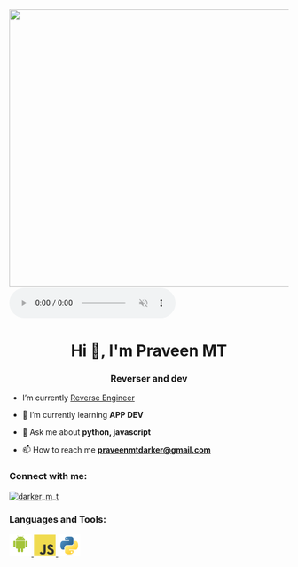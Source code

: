 <!DOCTYPE html>
<html>
<head>
<meta name="viewport" content="width=device-width, initial-scale=1">
</head>
<body>
<img src="https://wallpapers.com/images/high/spider-man-cool-m58a9ligeu0yrgnh.webp" width="1000" height="500"/>
  <audio controls autoplay muted>

  <source src="https://open.spotify.com/embed/album/04NKJp5REYxjBzQdNAbByt?utm_source=generator" type="audio/ogg">

  <source src="https://open.spotify.com/embed/album/04NKJp5REYxjBzQdNAbByt?utm_source=generator" type="audio/mpeg">

Your browser does not support the audio element.

</audio>
<h1 align="center">Hi 👋, I'm Praveen MT</h1>
<h3 align="center">Reverser and dev</h3>

- I’m currently [Reverse Engineer](https://t.me/dark_warrior_mods)

- 🌱 I’m currently learning **APP DEV**

- 💬 Ask me about **python, javascript**

- 📫 How to reach me **praveenmtdarker@gmail.com**

<h3 align="left">Connect with me:</h3>
<p align="left">
<a href="https://instagram.com/darker_m_t" target="blank"><img align="center" src="https://raw.githubusercontent.com/rahuldkjain/github-profile-readme-generator/master/src/images/icons/Social/instagram.svg" alt="darker_m_t" height="30" width="40" /></a>
</p>

<h3 align="left">Languages and Tools:</h3>
<p align="left"> <a href="https://developer.android.com" target="_blank" rel="noreferrer"> <img src="https://raw.githubusercontent.com/devicons/devicon/master/icons/android/android-original-wordmark.svg" alt="android" width="40" height="40"/> </a> <a href="https://developer.mozilla.org/en-US/docs/Web/JavaScript" target="_blank" rel="noreferrer"> <img src="https://raw.githubusercontent.com/devicons/devicon/master/icons/javascript/javascript-original.svg" alt="javascript" width="40" height="40"/> </a> <a href="https://www.python.org" target="_blank" rel="noreferrer"> <img src="https://raw.githubusercontent.com/devicons/devicon/master/icons/python/python-original.svg" alt="python" width="40" height="40"/> </a> </p>
